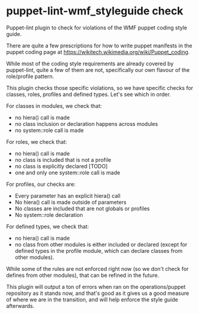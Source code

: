# puppet-lint-wmf_styleguide check
Puppet-lint plugin to check for violations of the WMF puppet coding style guide.

There are quite a few prescriptions for how to write puppet manifests in the
puppet coding page at https://wikitech.wikimedia.org/wiki/Puppet_coding.

While most of the coding style requirements are already covered by puppet-lint,
quite a few of them are not, specifically our own flavour of the role/profile
pattern.

This plugin checks those specific violations, so we have specific checks for
classes, roles, profiles and defined types. Let's see which in order.

For classes in modules, we check that:
* no hiera() call is made
* no class inclusion or declaration happens across modules
* no system::role call is made

For roles, we check that:
* no hiera() call is made
* no class is included that is not a profile
* no class is explicitly declared [TODO]
* one and only one system::role call is made

For profiles, our checks are:
* Every parameter has an explicit hiera() call
* No hiera() call is made outside of parameters
* No classes are included that are not globals or profiles
* No system::role declaration

For defined types, we check that:
* no hiera() call is made
* no class from other modules is either included or declared (except for defined
  types in the profile module, which can declare classes from other modules).

While some of the rules are not enforced right now (so we don't check for
defines from other modules), that can be refined in the future.

This plugin will output a ton of errors when ran on the operations/puppet
repository as it stands now, and that's good as it gives us a good measure of
where we are in the transition, and will help enforce the style guide afterwards.

